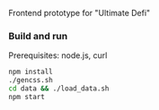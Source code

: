 Frontend prototype for "Ultimate Defi"

### Build and run

Prerequisites: node.js, curl

```bash
npm install
./gencss.sh
cd data && ./load_data.sh
npm start
```